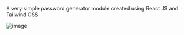 A very simple password generator module created using React JS and Tailwind CSS

![image](https://github.com/AadiZee/Password-Generator-ReactJS-TailwindCSS/assets/18194614/6573585c-c457-4f39-a355-d7caaa3dd530)
